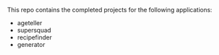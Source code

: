 This repo contains the completed projects for the following applications:
- ageteller
- supersquad
- recipefinder
- generator

